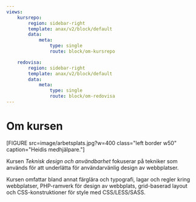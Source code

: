 ```yaml
---
views:
    kursrepo:
        region: sidebar-right
        template: anax/v2/block/default
        data:
            meta:
                type: single
                route: block/om-kursrepo

    redovisa:
        region: sidebar-right
        template: anax/v2/block/default
        data:
            meta:
                type: single
                route: block/om-redovisa
---
```

Om kursen
=========================

[FIGURE src=image/arbetsplats.jpg?w=400 class="left border w50" caption="Heidis medhjälpare."]

Kursen *Teknisk design och användbarhet* fokuserar på tekniker som används för att underlätta för användarvänlig design av webbplatser.

Kursen omfattar bland annat färglära och typografi, lagar och regler kring webbplatser, PHP-ramverk för design av webbplats, grid-baserad layout och CSS-konstruktioner för style med CSS/LESS/SASS.
